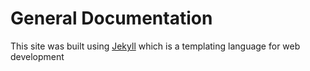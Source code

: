 # General Documentation
This site was built using [Jekyll](https://jekyllrb.com/) which is a templating language for web development